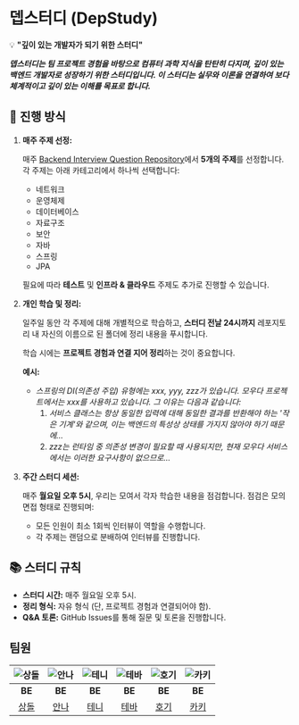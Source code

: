 # 뎁스터디 (DepStudy)
💡 **"깊이 있는 개발자가 되기 위한 스터디"**

***뎁스터디는 팀 프로젝트 경험을 바탕으로 컴퓨터 과학 지식을 탄탄히 다지며, 깊이 있는 백엔드 개발자로 성장하기 위한 스터디입니다. 이 스터디는 실무와 이론을 연결하여 보다 체계적이고 깊이 있는 이해를 목표로 합니다.***

## 🚀 진행 방식

1. **매주 주제 선정:**
    
    매주 [Backend Interview Question Repository](https://github.com/ksundong/backend-interview-question)에서 **5개의 주제**를 선정합니다. 각 주제는 아래 카테고리에서 하나씩 선택합니다:
    
    - 네트워크
    - 운영체제
    - 데이터베이스
    - 자료구조
    - 보안
    - 자바
    - 스프링
    - JPA
    
    필요에 따라 **테스트** 및 **인프라 & 클라우드** 주제도 추가로 진행할 수 있습니다.
    
2. **개인 학습 및 정리:**
    
    일주일 동안 각 주제에 대해 개별적으로 학습하고, **스터디 전날 24시까지** 레포지토리 내 자신의 이름으로 된 폴더에 정리 내용을 푸시합니다.
    
    학습 시에는 **프로젝트 경험과 연결 지어 정리**하는 것이 중요합니다.
    
    **예시:**
    
    - *스프링의 DI(의존성 주입) 유형에는 xxx, yyy, zzz가 있습니다. 모우다 프로젝트에서는 xxx를 사용하고 있습니다. 그 이유는 다음과 같습니다:*
        1. *서비스 클래스는 항상 동일한 입력에 대해 동일한 결과를 반환해야 하는 '작은 기계'와 같으며, 이는 백엔드의 특성상 상태를 가지지 않아야 하기 때문에…*
        2. *zzz는 런타임 중 의존성 변경이 필요할 때 사용되지만, 현재 모우다 서비스에서는 이러한 요구사항이 없으므로…*
3. **주간 스터디 세션:**
    
    매주 **월요일 오후 5시**, 우리는 모여서 각자 학습한 내용을 점검합니다. 점검은 모의 면접 형태로 진행되며:
    
    - 모든 인원이 최소 1회씩 인터뷰이 역할을 수행합니다.
    - 각 주제는 랜덤으로 분배하여 인터뷰를 진행합니다.

## 📚 스터디 규칙

- **스터디 시간:** 매주 월요일 오후 5시.
- **정리 형식:** 자유 형식 (단, 프로젝트 경험과 연결되어야 함).
- **Q&A 토론:** GitHub Issues를 통해 질문 및 토론을 진행합니다.

## 팀원
| ![상돌](https://github.com/user-attachments/assets/9817062f-6213-47fb-94b2-77dbd08b9848) | ![안나](https://github.com/user-attachments/assets/83d147df-9b80-4703-aa66-3632da8e9ba4) | ![테니](https://github.com/user-attachments/assets/cf57b0b3-3a93-4f6e-8bac-8ab65261594c) | ![테바](https://github.com/user-attachments/assets/09151d0f-7f5d-4a3f-9c89-7c8e15abbd14) | ![호기](https://github.com/user-attachments/assets/276888b2-aae7-48bf-8e0e-31b7585f2e51) | ![카키](https://avatars.githubusercontent.com/u/99153215?v=4)
|:----:|:----:|:----:|:----:|:----:|:----:|
| **BE** | **BE** | **BE** | **BE** | **BE** | **BE** |
| [상돌](https://github.com/pricelees) | [안나](https://github.com/Mingyum-Kim) | [테니](https://github.com/ay-eonii) | [테바](https://github.com/ksk0605) | [호기](https://github.com/hoyeonyy) | [카키](https://github.com/hyeon0208) |
